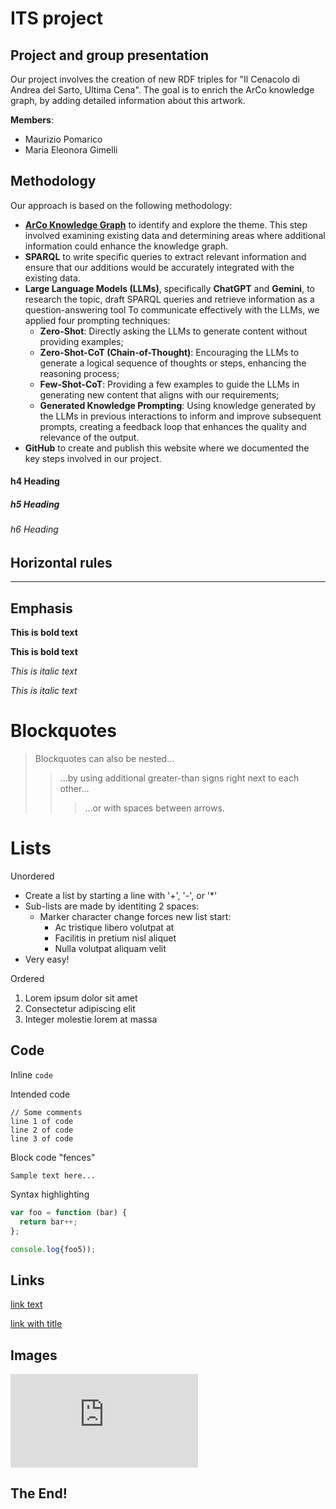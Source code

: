 # ITS project
## Project and group presentation 
Our project involves the creation of new RDF triples for "Il Cenacolo di Andrea del Sarto, Ultima Cena". The goal is to enrich the ArCo knowledge graph, by adding detailed information about this artwork. 

**Members**:

+ Maurizio Pomarico
+ Maria Eleonora Gimelli


## Methodology
Our approach is based on the following methodology:

+ **[ArCo Knowledge Graph](http://wit.istc.cnr.it/arco/?lang=en)** to identify and explore the theme. This step involved examining existing data and determining areas where additional information could enhance the knowledge graph.
+ **SPARQL** to write specific queries to extract relevant information and ensure that our additions would be accurately integrated with the existing data.
+ **Large Language Models (LLMs)**, specifically **ChatGPT** and **Gemini**, to research the topic, draft SPARQL queries and retrieve information as a question-answering tool
To communicate effectively with the LLMs, we applied four prompting techniques:
    - **Zero-Shot**: Directly asking the LLMs to generate content without providing examples;
    - **Zero-Shot-CoT (Chain-of-Thought)**: Encouraging the LLMs to generate a logical sequence of thoughts or steps, enhancing the reasoning process;
    - **Few-Shot-CoT**: Providing a few examples to guide the LLMs in generating new content that aligns with our requirements;
    - **Generated Knowledge Prompting**: Using knowledge generated by the LLMs in previous interactions to inform and improve subsequent prompts, creating a feedback loop that enhances the quality and relevance of the output.
+ **GitHub** to create and publish this website where we documented the key steps involved in our project. 



 


#### h4 Heading
##### h5 Heading
###### h6 Heading


## Horizontal rules

___


## Emphasis

**This is bold text**

__This is bold text__

*This is italic text*

_This is italic text_


# Blockquotes

> Blockquotes can also be nested...
>> ...by using additional greater-than signs right next to each other...
> > > ...or with spaces between arrows.


# Lists

Unordered

+ Create a list by starting a line with '+', '-', or '*'
+ Sub-lists are made by identiting 2 spaces:
  - Marker character change forces new list start:
    * Ac tristique libero volutpat at
    * Facilitis in pretium nisl aliquet
    * Nulla volutpat aliquam velit
+ Very easy!

Ordered

1. Lorem ipsum dolor sit amet
2. Consectetur adipiscing elit
3. Integer molestie lorem at massa


## Code

Inline `code` 

Intended code

    // Some comments
    line 1 of code
    line 2 of code
    line 3 of code

Block code "fences"

```
Sample text here...
```

Syntax highlighting 

``` js
var foo = function (bar) {
  return bar++;
};

console.log{foo5));
```


## Links
[link text](http://dev.nodeca.com)

[link with title](http://nodeca.github.io/pica/demo/ "title text!")

## Images

![Minion](https://octodex.github.com/images/minion.pgn)

## The End!


   

